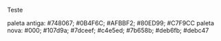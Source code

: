 Teste


paleta antiga: #748067; #0B4F6C; #AFBBF2; #80ED99; #C7F9CC
paleta nova: #000; #107d9a; #7dceef; #c4e5ed; #7b658b; #deb6fb; #debc47